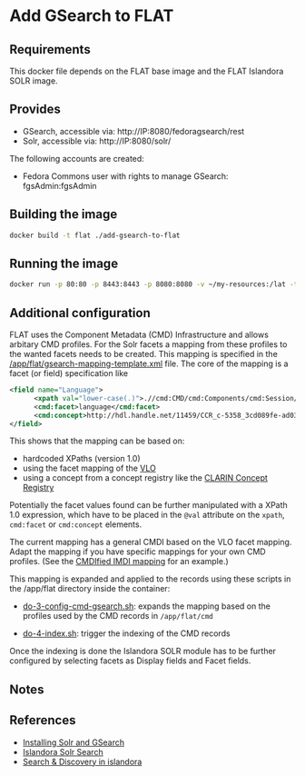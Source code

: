 Add GSearch to FLAT
===================

## Requirements ##
This docker file depends on the FLAT base image and the FLAT Islandora SOLR image.

## Provides ##
 * GSearch, accessible via: http://IP:8080/fedoragsearch/rest
 * Solr, accessible via: http://IP:8080/solr/

The following accounts are created: 

 * Fedora Commons user with rights to manage GSearch: fgsAdmin:fgsAdmin

## Building the image ##
```sh
docker build -t flat ./add-gsearch-to-flat
```

## Running the image ##
```sh
docker run -p 80:80 -p 8443:8443 -p 8080:8080 -v ~/my-resources:/lat -t -i flat
```

## Additional configuration ##

FLAT uses the Component Metadata (CMD) Infrastructure and allows arbitary CMD profiles. For the Solr facets a mapping from these profiles to the wanted facets needs to be created.
This mapping is specified in the [/app/flat/gsearch-mapping-template.xml](flat/scripts/gsearch-mapping-template.xml) file. The core of the mapping is a facet (or field) specification like

```xml
<field name="Language">
      <xpath val="lower-case(.)">.//cmd:CMD/cmd:Components/cmd:Session/cmd:MDGroup/cmd:Content/cmd:Content_Languages/cmd:Content_Language/cmd:Name</xpath>
      <cmd:facet>language</cmd:facet>
      <cmd:concept>http://hdl.handle.net/11459/CCR_c-5358_3cd089fe-ad03-6181-b20c-635ea41ed818</cmd:concept>
</field>
```

This shows that the mapping can be based on:
 * hardcoded XPaths (version 1.0)
 * using the facet mapping of the [VLO](http://vlo.clarin.eu/) 
 * using a concept from a concept registry like the [CLARIN Concept Registry](http://www.clarin.eu/conceptregistry)
 
Potentially the facet values found can be further manipulated with a XPath 1.0 expression, which have to be placed in the `@val` attribute on the `xpath`, `cmd:facet` or `cmd:concept` elements.

The current mapping has a general CMDI based on the VLO facet mapping. Adapt the mapping if you have
specific mappings for your own CMD profiles. (See the [CMDIfied IMDI mapping](../add-imdi-gsearch-to-flat/flat/scripts/gsearch-mapping-template.xml) for an example.)
 
This mapping is expanded and applied to the records using these scripts in the /app/flat directory inside the container:
 
- [do-3-config-cmd-gsearch.sh](flat/scripts/do-3-config-cmd-gsearch.sh): expands the mapping based on the profiles used by the CMD records in `/app/flat/cmd`

- [do-4-index.sh](flat/scripts/do-4-index.sh): trigger the indexing of the CMD records

Once the indexing is done the Islandora SOLR module has to be further configured by selecting facets as Display fields and Facet fields.

## Notes ##

## References ##

- [Installing Solr and GSearch](https://wiki.duraspace.org/display/ISLANDORA715/Installing+Solr+and+GSearch)
- [Islandora Solr Search](https://wiki.duraspace.org/display/ISLANDORA715/Islandora+Solr+Search)
- [Search & Discovery in islandora](https://wiki.duraspace.org/pages/viewpage.action?pageId=64326523)
